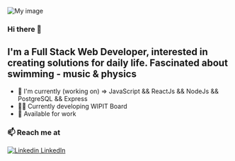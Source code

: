 ![My image](https://postimg.cc/ZBnWqpWM)

### Hi there 👋

## I'm a Full Stack Web Developer, interested in creating solutions for daily life. Fascinated about swimming - music & physics

  - 👾 I'm currently (working on) => JavaScript && ReactJs && NodeJs && PostgreSQL && Express
  - 👨‍💻 Currently developing WIPIT Board
  - 🔭 Available for work
  
  ### 📫 Reach me at
  
  [![Linkedin](https://i.stack.imgur.com/gVE0j.png) LinkedIn](https://www.linkedin.com/in/gaston-saralegui-2a63681ba/)
